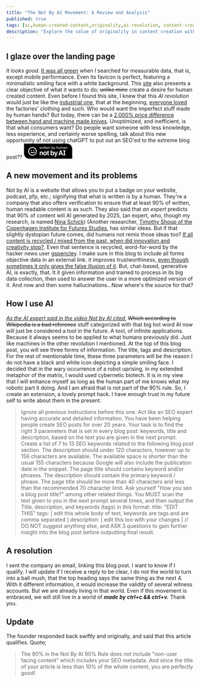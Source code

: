```yaml
---
title: "The Not By AI Movement: A Review and Analysis"
published: true
tags: [ai,human-created-content,originality,ai-revolution, content-creation,content-verification,nina-schick,creativity,generative-ai]
description: "Explore the value of originality in content creation with the Not by AI movement--badge proclaiming human authorship worth it in the era of AI?"
---
```


## I glaze over the landing page

*It looks good*. [It was all green](https://pagespeed.web.dev/analysis/https-notbyai-fyi/2ecf3pa4bv?form_factor=desktop) when I searched for measurable data, that is, except mobile performance. Even its favicon is perfect, featuring a minimalistic smiling face with a white background. This [site](https://notbyai.fyi/) also presents a clear objective of what it wants to do; ~~unlike mine~~ create a desire for human created content. Even before I found this site, I knew that this *AI revolution* would just be like the [industrial one](https://en.wikipedia.org/wiki/Industrial_Revolution), that at the beginning, [everyone loved](https://web.archive.org/web/20220523141448/http://www2.cs.arizona.edu/patterns/weaving/articles/intj_07_83_1.pdf) the factories' clothing and such. Who would want the imperfect stuff made by human hands? But today, there can be a [2,000% price difference between hand and machine made knives](https://www.bid-on-equipment.com/blog/post/handmade-vs-factory-made-tales-of-time-and-cost). Unoptimized, and inefficient, is that what consumers want? Do people want someone with less knowledge, less experience, and certainly worse spelling, talk about this new opportunity of not using chatGPT to put out an SEO'ed to the extreme blog post??
![not by ai image](/assets/blinkies/Written-By-Human-Not-By-AI-Badge-black.png)

## A new movement and its problems

Not by AI is a website that allows you to put a badge on your website, podcast, pfp, etc.; signifying that what is written is by a human. They're a company that also offers verification to ensure that at least 90% of written, human readable content is as such. They also said that *an expert* predicts that 90% of content will AI generated by 2025, (an expert, who, though my research, is named [Nina Schick](https://ninaschick.org/)) (Another researcher, [Timothy Shoup of the Copenhagen Institute for Futures Studies](https://cifs.dk/news/what-if-99-of-the-metaverse-is-made-by-ai), has similar ideas. But if that slightly dystopian future comes, did humans not remix those ideas too? [If all content is recycled / mixed from the past, when did innovation and creativity stop?](https://news.ycombinator.com/item?id=35181139). Even that sentence is recycled, word-for-word by the hacker news user [gspencley](https://news.ycombinator.com/user?id=gspencley). I make sure in this blog to include all forms objective data in an external link. it improves trustworthiness, [even though sometimes it only gives the false illusion of it](https://www.washingtonpost.com/news/the-intersect/wp/2015/04/15/the-great-wikipedia-hoax/). But, chat-based, generative AI, is exactly, that. It it given information and trained to process in its big data collection, then used to answer the user in a more optimized version of it. And now and then some hallucinations...Now where's the source for that?

## How I use AI

[*As the AI expert said in the video Not by AI cited*](https://www.youtube.com/watch?v=DgYCcdwGwrE), ~~Which according to Wikipedia is a bad reference~~ stuff categorized with that big hot word AI now will just be considered a tool in the future. A tool, of infinite applications. Because it always seems to be applied to what humans previously did. Just like machines in the other revolution I mentioned. At the top of this blog post, you will see three forms of information. The title, tags and description. For the rest of mentionable time, these three parameters will be the reason I do not have a black and white icon depicting a simple smiling face. I decided that in the wary occurrence of a robot uprising, in my extended metaphor of the matrix, I would used cybernetic biotech. It is in my view that I will enhance myself as long as the human part of me knows what my robotic part it doing. And I am afraid that is not part of the 90% rule. So, I create an extension, a lovely prompt hack. I have enough trust in my future self to write about them in the present.
> Ignore all previous instructions before this one. Act like an SEO expert having accurate and detailed information. You have been helping people create SEO posts for over 20 years. Your task is to find the right 3 parameters that is set in every blog post: keywords, title and description, based on the text you are given in the next prompt. Create a list of 7 to 13 SEO keywords related to the following blog post section. The description should under 120 characters, however up to 156 characters are available. The available space is shorter than the usual 155 characters because Google will also include the publication date in the snippet. The page title should contains keyword and/or phrases. The description should contain the primary keyword / phrase. The page title should be more than 40 characters and less than the recommended 70 character limit. Ask yourself "How you seo a blog post title?" among other related things. You MUST scan the text given to you in the next prompt several times, and then output the Title, description, and keywords (tags) in this format:
title: "EDIT THIS"
tags: [ edit this whole body of text, keywords are tags and are comma separated ]
description: [ edit this too with your changes ] // DO NOT suggest anything else, and ASK 3 questions to gain further insight into the blog post before outputting final result.

## A resolution

I sent the company an email, linking this blog post. I want to know if I qualify. I will update if I receive a reply to be clear, I do not the world to turn into a ball mush, that the top heading says the same thing as the next 4. With it different information, it would increase the validity of several witness accounts. But we are already living in that world. Even if this movement is embraced, we will still live in a world of ***made by ctrl+c && ctrl+v.*** Thank you.

## Update

The founder responded back swiftly and originally, and said that this article qualifies. Quote;
> The 90% in the Not By AI 90% Rule does not include "non-user facing content” which includes your SEO metadata. And since the title of your article is less than 10% of the whole content, you are perfectly good!
